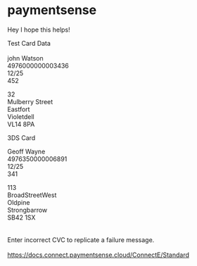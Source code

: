 # paymentsense

Hey I hope this helps! 


Test Card Data 
<br><br>
john Watson <br>
4976000000003436<br>
12/25<br>
452<br>

32 <br>
Mulberry Street<br>
Eastfort<br>
Violetdell<br>
VL14 8PA<br>



3DS Card

Geoff Wayne<br>
4976350000006891<br>
12/25<br>
341<br>

113<br>
BroadStreetWest<br>
Oldpine<br>
Strongbarrow<br>
SB42 1SX<br>
<br><br>
Enter incorrect CVC to replicate a failure message.
<br><br>
https://docs.connect.paymentsense.cloud/ConnectE/Standard
